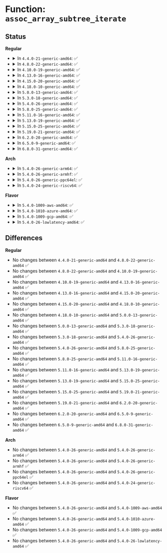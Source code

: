 # Function: <code>assoc_array_subtree_iterate</code>

## Status
<b>Regular</b>
<ul>
<li>
<details>
<summary>In <code>4.4.0-21-generic-amd64</code>: ✅</summary>

```c
int assoc_array_subtree_iterate(const struct assoc_array_ptr * root, const struct assoc_array_ptr * stop, int (*)(const void *, void *) iterator, void * iterator_data)
```

```json
{
  "name": "assoc_array_subtree_iterate",
  "collision_type": "Unique Static",
  "inline_type": "No",
  "funcs": [
    {
      "addr": 18446744071583059424,
      "name": "assoc_array_subtree_iterate",
      "external": false,
      "loc": "lib/assoc_array.c:23",
      "file": "lib/assoc_array.c",
      "inline": "seen, unknown",
      "caller_inline": [],
      "caller_func": [
        "lib/assoc_array.c:assoc_array_iterate",
        "lib/assoc_array.c:assoc_array_delete"
      ]
    }
  ],
  "symbols": [
    {
      "addr": 18446744071583059424,
      "name": "assoc_array_subtree_iterate",
      "section": ".text",
      "bind": "STB_LOCAL",
      "size": 213
    }
  ]
}
```
</details>
</li>
<li>
<details>
<summary>In <code>4.8.0-22-generic-amd64</code>: ✅</summary>

```c
int assoc_array_subtree_iterate(const struct assoc_array_ptr * root, const struct assoc_array_ptr * stop, int (*)(const void *, void *) iterator, void * iterator_data)
```

```json
{
  "name": "assoc_array_subtree_iterate",
  "collision_type": "Unique Static",
  "inline_type": "No",
  "funcs": [
    {
      "addr": 18446744071583353216,
      "name": "assoc_array_subtree_iterate",
      "external": false,
      "loc": "lib/assoc_array.c:23",
      "file": "lib/assoc_array.c",
      "inline": "seen, unknown",
      "caller_inline": [],
      "caller_func": [
        "lib/assoc_array.c:assoc_array_delete",
        "lib/assoc_array.c:assoc_array_iterate"
      ]
    }
  ],
  "symbols": [
    {
      "addr": 18446744071583353216,
      "name": "assoc_array_subtree_iterate",
      "section": ".text",
      "bind": "STB_LOCAL",
      "size": 213
    }
  ]
}
```
</details>
</li>
<li>
<details>
<summary>In <code>4.10.0-19-generic-amd64</code>: ✅</summary>

```c
int assoc_array_subtree_iterate(const struct assoc_array_ptr * root, const struct assoc_array_ptr * stop, int (*)(const void *, void *) iterator, void * iterator_data)
```

```json
{
  "name": "assoc_array_subtree_iterate",
  "collision_type": "Unique Static",
  "inline_type": "No",
  "funcs": [
    {
      "addr": 18446744071583478592,
      "name": "assoc_array_subtree_iterate",
      "external": false,
      "loc": "lib/assoc_array.c:23",
      "file": "lib/assoc_array.c",
      "inline": "seen, unknown",
      "caller_inline": [],
      "caller_func": [
        "lib/assoc_array.c:assoc_array_delete",
        "lib/assoc_array.c:assoc_array_iterate"
      ]
    }
  ],
  "symbols": [
    {
      "addr": 18446744071583478592,
      "name": "assoc_array_subtree_iterate",
      "section": ".text",
      "bind": "STB_LOCAL",
      "size": 213
    }
  ]
}
```
</details>
</li>
<li>
<details>
<summary>In <code>4.13.0-16-generic-amd64</code>: ✅</summary>

```c
int assoc_array_subtree_iterate(const struct assoc_array_ptr * root, const struct assoc_array_ptr * stop, int (*)(const void *, void *) iterator, void * iterator_data)
```

```json
{
  "name": "assoc_array_subtree_iterate",
  "collision_type": "Unique Static",
  "inline_type": "No",
  "funcs": [
    {
      "addr": 18446744071583500896,
      "name": "assoc_array_subtree_iterate",
      "external": false,
      "loc": "lib/assoc_array.c:23",
      "file": "lib/assoc_array.c",
      "inline": "seen, unknown",
      "caller_inline": [],
      "caller_func": [
        "lib/assoc_array.c:assoc_array_delete",
        "lib/assoc_array.c:assoc_array_iterate"
      ]
    }
  ],
  "symbols": [
    {
      "addr": 18446744071583500896,
      "name": "assoc_array_subtree_iterate",
      "section": ".text",
      "bind": "STB_LOCAL",
      "size": 215
    }
  ]
}
```
</details>
</li>
<li>
<details>
<summary>In <code>4.15.0-20-generic-amd64</code>: ✅</summary>

```c
int assoc_array_subtree_iterate(const struct assoc_array_ptr * root, const struct assoc_array_ptr * stop, int (*)(const void *, void *) iterator, void * iterator_data)
```

```json
{
  "name": "assoc_array_subtree_iterate",
  "collision_type": "Unique Static",
  "inline_type": "No",
  "funcs": [
    {
      "addr": 18446744071583683024,
      "name": "assoc_array_subtree_iterate",
      "external": false,
      "loc": "lib/assoc_array.c:23",
      "file": "lib/assoc_array.c",
      "inline": "seen, unknown",
      "caller_inline": [],
      "caller_func": [
        "lib/assoc_array.c:assoc_array_delete",
        "lib/assoc_array.c:assoc_array_iterate"
      ]
    }
  ],
  "symbols": [
    {
      "addr": 18446744071583683024,
      "name": "assoc_array_subtree_iterate",
      "section": ".text",
      "bind": "STB_LOCAL",
      "size": 261
    }
  ]
}
```
</details>
</li>
<li>
<details>
<summary>In <code>4.18.0-10-generic-amd64</code>: ✅</summary>

```c
int assoc_array_subtree_iterate(const struct assoc_array_ptr * root, const struct assoc_array_ptr * stop, int (*)(const void *, void *) iterator, void * iterator_data)
```

```json
{
  "name": "assoc_array_subtree_iterate",
  "collision_type": "Unique Static",
  "inline_type": "No",
  "funcs": [
    {
      "addr": 18446744071583900784,
      "name": "assoc_array_subtree_iterate",
      "external": false,
      "loc": "lib/assoc_array.c:23",
      "file": "lib/assoc_array.c",
      "inline": "seen, unknown",
      "caller_inline": [],
      "caller_func": [
        "lib/assoc_array.c:assoc_array_delete",
        "lib/assoc_array.c:assoc_array_iterate"
      ]
    }
  ],
  "symbols": [
    {
      "addr": 18446744071583900784,
      "name": "assoc_array_subtree_iterate",
      "section": ".text",
      "bind": "STB_LOCAL",
      "size": 254
    }
  ]
}
```
</details>
</li>
<li>
<details>
<summary>In <code>5.0.0-13-generic-amd64</code>: ✅</summary>

```c
int assoc_array_subtree_iterate(const struct assoc_array_ptr * root, const struct assoc_array_ptr * stop, int (*)(const void *, void *) iterator, void * iterator_data)
```

```json
{
  "name": "assoc_array_subtree_iterate",
  "collision_type": "Unique Static",
  "inline_type": "No",
  "funcs": [
    {
      "addr": 18446744071583985072,
      "name": "assoc_array_subtree_iterate",
      "external": false,
      "loc": "lib/assoc_array.c:23",
      "file": "lib/assoc_array.c",
      "inline": "seen, unknown",
      "caller_inline": [],
      "caller_func": [
        "lib/assoc_array.c:assoc_array_delete",
        "lib/assoc_array.c:assoc_array_iterate"
      ]
    }
  ],
  "symbols": [
    {
      "addr": 18446744071583985072,
      "name": "assoc_array_subtree_iterate",
      "section": ".text",
      "bind": "STB_LOCAL",
      "size": 254
    }
  ]
}
```
</details>
</li>
<li>
<details>
<summary>In <code>5.3.0-18-generic-amd64</code>: ✅</summary>

```c
int assoc_array_subtree_iterate(const struct assoc_array_ptr * root, const struct assoc_array_ptr * stop, int (*)(const void *, void *) iterator, void * iterator_data)
```

```json
{
  "name": "assoc_array_subtree_iterate",
  "collision_type": "Unique Static",
  "inline_type": "No",
  "funcs": [
    {
      "addr": 18446744071584167616,
      "name": "assoc_array_subtree_iterate",
      "external": false,
      "loc": "lib/assoc_array.c:19",
      "file": "lib/assoc_array.c",
      "inline": "seen, unknown",
      "caller_inline": [],
      "caller_func": [
        "lib/assoc_array.c:assoc_array_delete",
        "lib/assoc_array.c:assoc_array_iterate"
      ]
    }
  ],
  "symbols": [
    {
      "addr": 18446744071584167616,
      "name": "assoc_array_subtree_iterate",
      "section": ".text",
      "bind": "STB_LOCAL",
      "size": 219
    }
  ]
}
```
</details>
</li>
<li>
<details>
<summary>In <code>5.4.0-26-generic-amd64</code>: ✅</summary>

```c
int assoc_array_subtree_iterate(const struct assoc_array_ptr * root, const struct assoc_array_ptr * stop, int (*)(const void *, void *) iterator, void * iterator_data)
```

```json
{
  "name": "assoc_array_subtree_iterate",
  "collision_type": "Unique Static",
  "inline_type": "No",
  "funcs": [
    {
      "addr": 18446744071584301312,
      "name": "assoc_array_subtree_iterate",
      "external": false,
      "loc": "lib/assoc_array.c:19",
      "file": "lib/assoc_array.c",
      "inline": "seen, unknown",
      "caller_inline": [],
      "caller_func": [
        "lib/assoc_array.c:assoc_array_delete",
        "lib/assoc_array.c:assoc_array_iterate"
      ]
    }
  ],
  "symbols": [
    {
      "addr": 18446744071584301312,
      "name": "assoc_array_subtree_iterate",
      "section": ".text",
      "bind": "STB_LOCAL",
      "size": 219
    }
  ]
}
```
</details>
</li>
<li>
<details>
<summary>In <code>5.8.0-25-generic-amd64</code>: ✅</summary>

```c
int assoc_array_subtree_iterate(const struct assoc_array_ptr * root, const struct assoc_array_ptr * stop, int (*)(const void *, void *) iterator, void * iterator_data)
```

```json
{
  "name": "assoc_array_subtree_iterate",
  "collision_type": "Unique Static",
  "inline_type": "No",
  "funcs": [
    {
      "addr": 18446744071584712048,
      "name": "assoc_array_subtree_iterate",
      "external": false,
      "loc": "lib/assoc_array.c:19",
      "file": "lib/assoc_array.c",
      "inline": "seen, unknown",
      "caller_inline": [],
      "caller_func": [
        "lib/assoc_array.c:assoc_array_delete",
        "lib/assoc_array.c:assoc_array_iterate"
      ]
    }
  ],
  "symbols": [
    {
      "addr": 18446744071584712048,
      "name": "assoc_array_subtree_iterate",
      "section": ".text",
      "bind": "STB_LOCAL",
      "size": 210
    }
  ]
}
```
</details>
</li>
<li>
<details>
<summary>In <code>5.11.0-16-generic-amd64</code>: ✅</summary>

```c
int assoc_array_subtree_iterate(const struct assoc_array_ptr * root, const struct assoc_array_ptr * stop, int (*)(const void *, void *) iterator, void * iterator_data)
```

```json
{
  "name": "assoc_array_subtree_iterate",
  "collision_type": "Unique Static",
  "inline_type": "No",
  "funcs": [
    {
      "addr": 18446744071584825232,
      "name": "assoc_array_subtree_iterate",
      "external": false,
      "loc": "lib/assoc_array.c:19",
      "file": "lib/assoc_array.c",
      "inline": "seen, unknown",
      "caller_inline": [],
      "caller_func": [
        "lib/assoc_array.c:assoc_array_delete",
        "lib/assoc_array.c:assoc_array_iterate"
      ]
    }
  ],
  "symbols": [
    {
      "addr": 18446744071584825232,
      "name": "assoc_array_subtree_iterate",
      "section": ".text",
      "bind": "STB_LOCAL",
      "size": 210
    }
  ]
}
```
</details>
</li>
<li>
<details>
<summary>In <code>5.13.0-19-generic-amd64</code>: ✅</summary>

```c
int assoc_array_subtree_iterate(const struct assoc_array_ptr * root, const struct assoc_array_ptr * stop, int (*)(const void *, void *) iterator, void * iterator_data)
```

```json
{
  "name": "assoc_array_subtree_iterate",
  "collision_type": "Unique Static",
  "inline_type": "No",
  "funcs": [
    {
      "addr": 18446744071584869888,
      "name": "assoc_array_subtree_iterate",
      "external": false,
      "loc": "lib/assoc_array.c:19",
      "file": "lib/assoc_array.c",
      "inline": "seen, unknown",
      "caller_inline": [],
      "caller_func": [
        "lib/assoc_array.c:assoc_array_delete",
        "lib/assoc_array.c:assoc_array_iterate"
      ]
    }
  ],
  "symbols": [
    {
      "addr": 18446744071584869888,
      "name": "assoc_array_subtree_iterate",
      "section": ".text",
      "bind": "STB_LOCAL",
      "size": 210
    }
  ]
}
```
</details>
</li>
<li>
<details>
<summary>In <code>5.15.0-25-generic-amd64</code>: ✅</summary>

```c
int assoc_array_subtree_iterate(const struct assoc_array_ptr * root, const struct assoc_array_ptr * stop, int (*)(const void *, void *) iterator, void * iterator_data)
```

```json
{
  "name": "assoc_array_subtree_iterate",
  "collision_type": "Unique Static",
  "inline_type": "No",
  "funcs": [
    {
      "addr": 18446744071585292592,
      "name": "assoc_array_subtree_iterate",
      "external": false,
      "loc": "lib/assoc_array.c:19",
      "file": "lib/assoc_array.c",
      "inline": "seen, unknown",
      "caller_inline": [],
      "caller_func": [
        "lib/assoc_array.c:assoc_array_delete",
        "lib/assoc_array.c:assoc_array_iterate"
      ]
    }
  ],
  "symbols": [
    {
      "addr": 18446744071585292592,
      "name": "assoc_array_subtree_iterate",
      "section": ".text",
      "bind": "STB_LOCAL",
      "size": 276
    }
  ]
}
```
</details>
</li>
<li>
<details>
<summary>In <code>5.19.0-21-generic-amd64</code>: ✅</summary>

```c
int assoc_array_subtree_iterate(const struct assoc_array_ptr * root, const struct assoc_array_ptr * stop, int (*)(const void *, void *) iterator, void * iterator_data)
```

```json
{
  "name": "assoc_array_subtree_iterate",
  "collision_type": "Unique Static",
  "inline_type": "No",
  "funcs": [
    {
      "addr": 18446744071586147504,
      "name": "assoc_array_subtree_iterate",
      "external": false,
      "loc": "lib/assoc_array.c:19",
      "file": "lib/assoc_array.c",
      "inline": "seen, unknown",
      "caller_inline": [],
      "caller_func": [
        "lib/assoc_array.c:assoc_array_delete",
        "lib/assoc_array.c:assoc_array_iterate"
      ]
    }
  ],
  "symbols": [
    {
      "addr": 18446744071586147504,
      "name": "assoc_array_subtree_iterate",
      "section": ".text",
      "bind": "STB_LOCAL",
      "size": 293
    }
  ]
}
```
</details>
</li>
<li>
<details>
<summary>In <code>6.2.0-20-generic-amd64</code>: ✅</summary>

```c
int assoc_array_subtree_iterate(const struct assoc_array_ptr * root, const struct assoc_array_ptr * stop, int (*)(const void *, void *) iterator, void * iterator_data)
```

```json
{
  "name": "assoc_array_subtree_iterate",
  "collision_type": "Unique Static",
  "inline_type": "No",
  "funcs": [
    {
      "addr": 18446744071587140688,
      "name": "assoc_array_subtree_iterate",
      "external": false,
      "loc": "lib/assoc_array.c:19",
      "file": "lib/assoc_array.c",
      "inline": "seen, unknown",
      "caller_inline": [],
      "caller_func": [
        "lib/assoc_array.c:assoc_array_delete",
        "lib/assoc_array.c:assoc_array_iterate"
      ]
    }
  ],
  "symbols": [
    {
      "addr": 18446744071587140688,
      "name": "assoc_array_subtree_iterate",
      "section": ".text",
      "bind": "STB_LOCAL",
      "size": 293
    }
  ]
}
```
</details>
</li>
<li>
<details>
<summary>In <code>6.5.0-9-generic-amd64</code>: ✅</summary>

```c
int assoc_array_subtree_iterate(const struct assoc_array_ptr * root, const struct assoc_array_ptr * stop, int (*)(const void *, void *) iterator, void * iterator_data)
```

```json
{
  "name": "assoc_array_subtree_iterate",
  "collision_type": "Unique Static",
  "inline_type": "No",
  "funcs": [
    {
      "addr": 18446744071587402768,
      "name": "assoc_array_subtree_iterate",
      "external": false,
      "loc": "lib/assoc_array.c:19",
      "file": "lib/assoc_array.c",
      "inline": "seen, unknown",
      "caller_inline": [],
      "caller_func": [
        "lib/assoc_array.c:assoc_array_delete",
        "lib/assoc_array.c:assoc_array_iterate"
      ]
    }
  ],
  "symbols": [
    {
      "addr": 18446744071587402768,
      "name": "assoc_array_subtree_iterate",
      "section": ".text",
      "bind": "STB_LOCAL",
      "size": 293
    }
  ]
}
```
</details>
</li>
<li>
<details>
<summary>In <code>6.8.0-31-generic-amd64</code>: ✅</summary>

```c
int assoc_array_subtree_iterate(const struct assoc_array_ptr * root, const struct assoc_array_ptr * stop, int (*)(const void *, void *) iterator, void * iterator_data)
```

```json
{
  "name": "assoc_array_subtree_iterate",
  "collision_type": "Unique Static",
  "inline_type": "No",
  "funcs": [
    {
      "addr": 18446744071587737120,
      "name": "assoc_array_subtree_iterate",
      "external": false,
      "loc": "lib/assoc_array.c:19",
      "file": "lib/assoc_array.c",
      "inline": "seen, unknown",
      "caller_inline": [],
      "caller_func": [
        "lib/assoc_array.c:assoc_array_delete",
        "lib/assoc_array.c:assoc_array_iterate"
      ]
    }
  ],
  "symbols": [
    {
      "addr": 18446744071587737120,
      "name": "assoc_array_subtree_iterate",
      "section": ".text",
      "bind": "STB_LOCAL",
      "size": 293
    }
  ]
}
```
</details>
</li>
</ul>
<b>Arch</b>
<ul>
<li>
<details>
<summary>In <code>5.4.0-26-generic-arm64</code>: ✅</summary>

```c
int assoc_array_subtree_iterate(const struct assoc_array_ptr * root, const struct assoc_array_ptr * stop, int (*)(const void *, void *) iterator, void * iterator_data)
```

```json
{
  "name": "assoc_array_subtree_iterate",
  "collision_type": "Unique Static",
  "inline_type": "No",
  "funcs": [
    {
      "addr": 18446603336496187920,
      "name": "assoc_array_subtree_iterate",
      "external": false,
      "loc": "lib/assoc_array.c:19",
      "file": "lib/assoc_array.c",
      "inline": "seen, unknown",
      "caller_inline": [],
      "caller_func": [
        "lib/assoc_array.c:assoc_array_delete",
        "lib/assoc_array.c:assoc_array_iterate"
      ]
    }
  ],
  "symbols": [
    {
      "addr": 18446603336496187920,
      "name": "assoc_array_subtree_iterate",
      "section": ".text",
      "bind": "STB_LOCAL",
      "size": 236
    }
  ]
}
```
</details>
</li>
<li>
<details>
<summary>In <code>5.4.0-26-generic-armhf</code>: ✅</summary>

```c
int assoc_array_subtree_iterate(const struct assoc_array_ptr * root, const struct assoc_array_ptr * stop, int (*)(const void *, void *) iterator, void * iterator_data)
```

```json
{
  "name": "assoc_array_subtree_iterate",
  "collision_type": "Unique Static",
  "inline_type": "No",
  "funcs": [
    {
      "addr": 3229508588,
      "name": "assoc_array_subtree_iterate",
      "external": false,
      "loc": "lib/assoc_array.c:19",
      "file": "lib/assoc_array.c",
      "inline": "seen, unknown",
      "caller_inline": [],
      "caller_func": [
        "lib/assoc_array.c:assoc_array_delete",
        "lib/assoc_array.c:assoc_array_iterate"
      ]
    }
  ],
  "symbols": [
    {
      "addr": 3229508588,
      "name": "assoc_array_subtree_iterate",
      "section": ".text",
      "bind": "STB_LOCAL",
      "size": 240
    }
  ]
}
```
</details>
</li>
<li>
<details>
<summary>In <code>5.4.0-26-generic-ppc64el</code>: ✅</summary>

```c
int assoc_array_subtree_iterate(const struct assoc_array_ptr * root, const struct assoc_array_ptr * stop, int (*)(const void *, void *) iterator, void * iterator_data)
```

```json
{
  "name": "assoc_array_subtree_iterate",
  "collision_type": "Unique Static",
  "inline_type": "No",
  "funcs": [
    {
      "addr": 13835058055290466160,
      "name": "assoc_array_subtree_iterate",
      "external": false,
      "loc": "lib/assoc_array.c:19",
      "file": "lib/assoc_array.c",
      "inline": "seen, unknown",
      "caller_inline": [],
      "caller_func": [
        "lib/assoc_array.c:assoc_array_delete",
        "lib/assoc_array.c:assoc_array_iterate"
      ]
    }
  ],
  "symbols": [
    {
      "addr": 13835058055290466160,
      "name": "assoc_array_subtree_iterate",
      "section": ".text",
      "bind": "STB_LOCAL",
      "size": 360
    }
  ]
}
```
</details>
</li>
<li>
<details>
<summary>In <code>5.4.0-24-generic-riscv64</code>: ✅</summary>

```c
int assoc_array_subtree_iterate(const struct assoc_array_ptr * root, const struct assoc_array_ptr * stop, int (*)(const void *, void *) iterator, void * iterator_data)
```

```json
{
  "name": "assoc_array_subtree_iterate",
  "collision_type": "Unique Static",
  "inline_type": "No",
  "funcs": [
    {
      "addr": 18446743936275239514,
      "name": "assoc_array_subtree_iterate",
      "external": false,
      "loc": "lib/assoc_array.c:19",
      "file": "lib/assoc_array.c",
      "inline": "seen, unknown",
      "caller_inline": [],
      "caller_func": [
        "lib/assoc_array.c:assoc_array_delete",
        "lib/assoc_array.c:assoc_array_iterate"
      ]
    }
  ],
  "symbols": [
    {
      "addr": 18446743936275239514,
      "name": "assoc_array_subtree_iterate",
      "section": ".text",
      "bind": "STB_LOCAL",
      "size": 200
    }
  ]
}
```
</details>
</li>
</ul>
<b>Flavor</b>
<ul>
<li>
<details>
<summary>In <code>5.4.0-1009-aws-amd64</code>: ✅</summary>

```c
int assoc_array_subtree_iterate(const struct assoc_array_ptr * root, const struct assoc_array_ptr * stop, int (*)(const void *, void *) iterator, void * iterator_data)
```

```json
{
  "name": "assoc_array_subtree_iterate",
  "collision_type": "Unique Static",
  "inline_type": "No",
  "funcs": [
    {
      "addr": 18446744071584270048,
      "name": "assoc_array_subtree_iterate",
      "external": false,
      "loc": "lib/assoc_array.c:19",
      "file": "lib/assoc_array.c",
      "inline": "seen, unknown",
      "caller_inline": [],
      "caller_func": [
        "lib/assoc_array.c:assoc_array_delete",
        "lib/assoc_array.c:assoc_array_iterate"
      ]
    }
  ],
  "symbols": [
    {
      "addr": 18446744071584270048,
      "name": "assoc_array_subtree_iterate",
      "section": ".text",
      "bind": "STB_LOCAL",
      "size": 219
    }
  ]
}
```
</details>
</li>
<li>
<details>
<summary>In <code>5.4.0-1010-azure-amd64</code>: ✅</summary>

```c
int assoc_array_subtree_iterate(const struct assoc_array_ptr * root, const struct assoc_array_ptr * stop, int (*)(const void *, void *) iterator, void * iterator_data)
```

```json
{
  "name": "assoc_array_subtree_iterate",
  "collision_type": "Unique Static",
  "inline_type": "No",
  "funcs": [
    {
      "addr": 18446744071584205248,
      "name": "assoc_array_subtree_iterate",
      "external": false,
      "loc": "lib/assoc_array.c:19",
      "file": "lib/assoc_array.c",
      "inline": "seen, unknown",
      "caller_inline": [],
      "caller_func": [
        "lib/assoc_array.c:assoc_array_delete",
        "lib/assoc_array.c:assoc_array_iterate"
      ]
    }
  ],
  "symbols": [
    {
      "addr": 18446744071584205248,
      "name": "assoc_array_subtree_iterate",
      "section": ".text",
      "bind": "STB_LOCAL",
      "size": 219
    }
  ]
}
```
</details>
</li>
<li>
<details>
<summary>In <code>5.4.0-1009-gcp-amd64</code>: ✅</summary>

```c
int assoc_array_subtree_iterate(const struct assoc_array_ptr * root, const struct assoc_array_ptr * stop, int (*)(const void *, void *) iterator, void * iterator_data)
```

```json
{
  "name": "assoc_array_subtree_iterate",
  "collision_type": "Unique Static",
  "inline_type": "No",
  "funcs": [
    {
      "addr": 18446744071584253808,
      "name": "assoc_array_subtree_iterate",
      "external": false,
      "loc": "lib/assoc_array.c:19",
      "file": "lib/assoc_array.c",
      "inline": "seen, unknown",
      "caller_inline": [],
      "caller_func": [
        "lib/assoc_array.c:assoc_array_delete",
        "lib/assoc_array.c:assoc_array_iterate"
      ]
    }
  ],
  "symbols": [
    {
      "addr": 18446744071584253808,
      "name": "assoc_array_subtree_iterate",
      "section": ".text",
      "bind": "STB_LOCAL",
      "size": 219
    }
  ]
}
```
</details>
</li>
<li>
<details>
<summary>In <code>5.4.0-26-lowlatency-amd64</code>: ✅</summary>

```c
int assoc_array_subtree_iterate(const struct assoc_array_ptr * root, const struct assoc_array_ptr * stop, int (*)(const void *, void *) iterator, void * iterator_data)
```

```json
{
  "name": "assoc_array_subtree_iterate",
  "collision_type": "Unique Static",
  "inline_type": "No",
  "funcs": [
    {
      "addr": 18446744071584358736,
      "name": "assoc_array_subtree_iterate",
      "external": false,
      "loc": "lib/assoc_array.c:19",
      "file": "lib/assoc_array.c",
      "inline": "seen, unknown",
      "caller_inline": [],
      "caller_func": [
        "lib/assoc_array.c:assoc_array_delete",
        "lib/assoc_array.c:assoc_array_iterate"
      ]
    }
  ],
  "symbols": [
    {
      "addr": 18446744071584358736,
      "name": "assoc_array_subtree_iterate",
      "section": ".text",
      "bind": "STB_LOCAL",
      "size": 219
    }
  ]
}
```
</details>
</li>
</ul>

## Differences
<b>Regular</b>
<ul>
<li>
No changes between <code>4.4.0-21-generic-amd64</code> and <code>4.8.0-22-generic-amd64</code> ✅
</li>
<li>
No changes between <code>4.8.0-22-generic-amd64</code> and <code>4.10.0-19-generic-amd64</code> ✅
</li>
<li>
No changes between <code>4.10.0-19-generic-amd64</code> and <code>4.13.0-16-generic-amd64</code> ✅
</li>
<li>
No changes between <code>4.13.0-16-generic-amd64</code> and <code>4.15.0-20-generic-amd64</code> ✅
</li>
<li>
No changes between <code>4.15.0-20-generic-amd64</code> and <code>4.18.0-10-generic-amd64</code> ✅
</li>
<li>
No changes between <code>4.18.0-10-generic-amd64</code> and <code>5.0.0-13-generic-amd64</code> ✅
</li>
<li>
No changes between <code>5.0.0-13-generic-amd64</code> and <code>5.3.0-18-generic-amd64</code> ✅
</li>
<li>
No changes between <code>5.3.0-18-generic-amd64</code> and <code>5.4.0-26-generic-amd64</code> ✅
</li>
<li>
No changes between <code>5.4.0-26-generic-amd64</code> and <code>5.8.0-25-generic-amd64</code> ✅
</li>
<li>
No changes between <code>5.8.0-25-generic-amd64</code> and <code>5.11.0-16-generic-amd64</code> ✅
</li>
<li>
No changes between <code>5.11.0-16-generic-amd64</code> and <code>5.13.0-19-generic-amd64</code> ✅
</li>
<li>
No changes between <code>5.13.0-19-generic-amd64</code> and <code>5.15.0-25-generic-amd64</code> ✅
</li>
<li>
No changes between <code>5.15.0-25-generic-amd64</code> and <code>5.19.0-21-generic-amd64</code> ✅
</li>
<li>
No changes between <code>5.19.0-21-generic-amd64</code> and <code>6.2.0-20-generic-amd64</code> ✅
</li>
<li>
No changes between <code>6.2.0-20-generic-amd64</code> and <code>6.5.0-9-generic-amd64</code> ✅
</li>
<li>
No changes between <code>6.5.0-9-generic-amd64</code> and <code>6.8.0-31-generic-amd64</code> ✅
</li>
</ul>
<b>Arch</b>
<ul>
<li>
No changes between <code>5.4.0-26-generic-amd64</code> and <code>5.4.0-26-generic-arm64</code> ✅
</li>
<li>
No changes between <code>5.4.0-26-generic-amd64</code> and <code>5.4.0-26-generic-armhf</code> ✅
</li>
<li>
No changes between <code>5.4.0-26-generic-amd64</code> and <code>5.4.0-26-generic-ppc64el</code> ✅
</li>
<li>
No changes between <code>5.4.0-26-generic-amd64</code> and <code>5.4.0-24-generic-riscv64</code> ✅
</li>
</ul>
<b>Flavor</b>
<ul>
<li>
No changes between <code>5.4.0-26-generic-amd64</code> and <code>5.4.0-1009-aws-amd64</code> ✅
</li>
<li>
No changes between <code>5.4.0-26-generic-amd64</code> and <code>5.4.0-1010-azure-amd64</code> ✅
</li>
<li>
No changes between <code>5.4.0-26-generic-amd64</code> and <code>5.4.0-1009-gcp-amd64</code> ✅
</li>
<li>
No changes between <code>5.4.0-26-generic-amd64</code> and <code>5.4.0-26-lowlatency-amd64</code> ✅
</li>
</ul>
